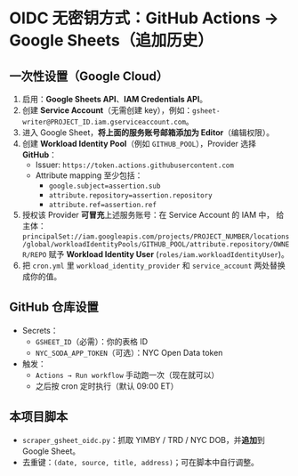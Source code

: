 # OIDC 无密钥方式：GitHub Actions → Google Sheets（追加历史）

## 一次性设置（Google Cloud）
1. 启用：**Google Sheets API**、**IAM Credentials API**。
2. 创建 **Service Account**（无需创建 key），例如：`gsheet-writer@PROJECT_ID.iam.gserviceaccount.com`。
3. 进入 Google Sheet，**将上面的服务账号邮箱添加为 Editor**（编辑权限）。
4. 创建 **Workload Identity Pool**（例如 `GITHUB_POOL`），Provider 选择 **GitHub**：
   - Issuer: `https://token.actions.githubusercontent.com`
   - Attribute mapping 至少包括：
     - `google.subject=assertion.sub`
     - `attribute.repository=assertion.repository`
     - `attribute.ref=assertion.ref`
5. 授权该 Provider **可冒充**上述服务账号：在 Service Account 的 IAM 中，
   给主体：
   `principalSet://iam.googleapis.com/projects/PROJECT_NUMBER/locations/global/workloadIdentityPools/GITHUB_POOL/attribute.repository/OWNER/REPO`
   赋予 **Workload Identity User** (`roles/iam.workloadIdentityUser`)。
6. 把 `cron.yml` 里 `workload_identity_provider` 和 `service_account` 两处替换成你的值。

## GitHub 仓库设置
- Secrets：
  - `GSHEET_ID`（必需）：你的表格 ID
  - `NYC_SODA_APP_TOKEN`（可选）：NYC Open Data token
- 触发：
  - `Actions → Run workflow` 手动跑一次（现在就可以）
  - 之后按 cron 定时执行（默认 09:00 ET）

## 本项目脚本
- `scraper_gsheet_oidc.py`：抓取 YIMBY / TRD / NYC DOB，并**追加**到 Google Sheet。
- 去重键：`(date, source, title, address)`；可在脚本中自行调整。
